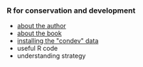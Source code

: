 ### R for conservation and development

* [about the author](about.md)
* [about the book](book.md)
* [installing the "condev" data](installation.md)
* useful R code
* understanding strategy
